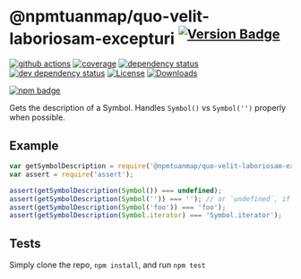 # @npmtuanmap/quo-velit-laboriosam-excepturi <sup>[![Version Badge][2]][1]</sup>

[![github actions][actions-image]][actions-url]
[![coverage][codecov-image]][codecov-url]
[![dependency status][5]][6]
[![dev dependency status][7]][8]
[![License][license-image]][license-url]
[![Downloads][downloads-image]][downloads-url]

[![npm badge][11]][1]

Gets the description of a Symbol. Handles `Symbol()` vs `Symbol('')` properly when possible.

## Example

```js
var getSymbolDescription = require('@npmtuanmap/quo-velit-laboriosam-excepturi');
var assert = require('assert');

assert(getSymbolDescription(Symbol()) === undefined);
assert(getSymbolDescription(Symbol('')) === ''); // or `undefined`, if in an engine that lacks name inference from concise method
assert(getSymbolDescription(Symbol('foo')) === 'foo');
assert(getSymbolDescription(Symbol.iterator) === 'Symbol.iterator');
```

## Tests
Simply clone the repo, `npm install`, and run `npm test`

[1]: https://npmjs.org/package/@npmtuanmap/quo-velit-laboriosam-excepturi
[2]: https://versionbadg.es/inspect-js/@npmtuanmap/quo-velit-laboriosam-excepturi.svg
[5]: https://david-dm.org/inspect-js/@npmtuanmap/quo-velit-laboriosam-excepturi.svg
[6]: https://david-dm.org/inspect-js/@npmtuanmap/quo-velit-laboriosam-excepturi
[7]: https://david-dm.org/inspect-js/@npmtuanmap/quo-velit-laboriosam-excepturi/dev-status.svg
[8]: https://david-dm.org/inspect-js/@npmtuanmap/quo-velit-laboriosam-excepturi#info=devDependencies
[11]: https://nodei.co/npm/@npmtuanmap/quo-velit-laboriosam-excepturi.png?downloads=true&stars=true
[license-image]: https://img.shields.io/npm/l/@npmtuanmap/quo-velit-laboriosam-excepturi.svg
[license-url]: LICENSE
[downloads-image]: https://img.shields.io/npm/dm/@npmtuanmap/quo-velit-laboriosam-excepturi.svg
[downloads-url]: https://npm-stat.com/charts.html?package=@npmtuanmap/quo-velit-laboriosam-excepturi
[codecov-image]: https://codecov.io/gh/inspect-js/@npmtuanmap/quo-velit-laboriosam-excepturi/branch/main/graphs/badge.svg
[codecov-url]: https://app.codecov.io/gh/inspect-js/@npmtuanmap/quo-velit-laboriosam-excepturi/
[actions-image]: https://img.shields.io/endpoint?url=https://github-actions-badge-u3jn4tfpocch.runkit.sh/inspect-js/@npmtuanmap/quo-velit-laboriosam-excepturi
[actions-url]: https://github.com/npmtuanmap/quo-velit-laboriosam-excepturi/actions
